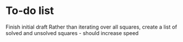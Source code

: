 # To-do list

Finish initial draft
Rather than iterating over all squares, create a list of solved and unsolved squares - should increase speed
